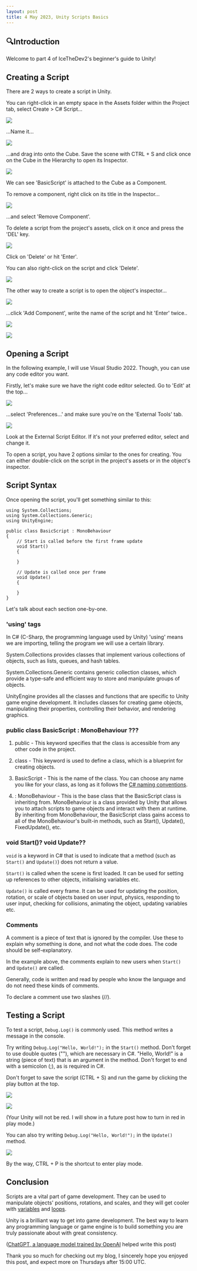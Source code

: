 ```yaml
---
layout: post
title: 4 May 2023, Unity Scripts Basics
---
```


## 🔍Introduction
Welcome to part 4 of IceTheDev2's beginner's guide to Unity!

## Creating a Script
There are 2 ways to create a script in Unity.

You can right-click in an empty space in the Assets folder within the Project tab, select Create > C# Script...

<a data-flickr-embed="true" href="https://www.flickr.com/photos/197764307@N08/52855668248/in/dateposted-public/" title="99"><img src="https://live.staticflickr.com/65535/52855668248_a4f541723b_o.png"/></a>

...Name it...

<a data-flickr-embed="true" href="https://www.flickr.com/photos/197764307@N08/52855399379/in/dateposted-public/" title="100"><img src="https://live.staticflickr.com/65535/52855399379_1982d3133b_o.png"/></a>

...and drag into onto the Cube. Save the scene with CTRL + S and click once on the Cube in the Hierarchy to open its Inspector.

<a data-flickr-embed="true" href="https://www.flickr.com/photos/197764307@N08/52855401849/in/dateposted-public/" title="101"><img src="https://live.staticflickr.com/65535/52855401849_be89836592_o.png"></a>

We can see 'BasicScript' is attached to the Cube as a Component.

To remove a component, right click on its title in the Inspector...

<a data-flickr-embed="true" href="https://www.flickr.com/photos/197764307@N08/52855403849/in/dateposted-public/" title="102"><img src="https://live.staticflickr.com/65535/52855403849_eb9280fc29_o.png"/></a>

...and select 'Remove Component'.

To delete a script from the project's assets, click on it once and press the 'DEL' key.

<a data-flickr-embed="true" href="https://www.flickr.com/photos/197764307@N08/52854654252/in/dateposted-public/" title="103"><img src="https://live.staticflickr.com/65535/52854654252_070fde0632_o.png"/></a>

Click on 'Delete' or hit 'Enter'.

You can also right-click on the script and click 'Delete'.

<a data-flickr-embed="true" href="https://www.flickr.com/photos/197764307@N08/52855628730/in/dateposted-public/" title="104"><img src="https://live.staticflickr.com/65535/52855628730_401b8dce90_o.png"/></a>

The other way to create a script is to open the object's inspector...

<a data-flickr-embed="true" href="https://www.flickr.com/photos/197764307@N08/52854657817/in/dateposted-public/" title="105"><img src="https://live.staticflickr.com/65535/52854657817_3cedcf4524_o.png"/></a>

...click 'Add Component', write the name of the script and hit 'Enter' twice..

<a data-flickr-embed="true" href="https://www.flickr.com/photos/197764307@N08/52855242026/in/dateposted-public/" title="106"><img src="https://live.staticflickr.com/65535/52855242026_12208ac23c_o.png"/></a>

<a data-flickr-embed="true" href="https://www.flickr.com/photos/197764307@N08/52855687768/in/dateposted-public/" title="107"><img src="https://live.staticflickr.com/65535/52855687768_4d1713a0e8_o.png"/></a>

## Opening a Script
In the following example, I will use Visual Studio 2022. Though, you can use any code editor you want.

Firstly, let's make sure we have the right code editor selected. Go to 'Edit' at the top...

<a data-flickr-embed="true" href="https://www.flickr.com/photos/197764307@N08/52855422149/in/dateposted-public/" title="108"><img src="https://live.staticflickr.com/65535/52855422149_78b11072e2_o.png"/></a>

...select 'Preferences...' and make sure you're on the 'External Tools' tab.

<a data-flickr-embed="true" href="https://www.flickr.com/photos/197764307@N08/52855696403/in/dateposted-public/" title="109"><img src="https://live.staticflickr.com/65535/52855696403_2c23330019_o.png"/></a>

Look at the External Script Editor. If it's not your preferred editor, select and change it.

To open a script, you have 2 options similar to the ones for creating. You can either double-click on the script in the project's assets or in the object's inspector.

## Script Syntax
Once opening the script, you'll get something similar to this:
```
using System.Collections;
using System.Collections.Generic;
using UnityEngine;

public class BasicScript : MonoBehaviour
{
    // Start is called before the first frame update
    void Start()
    {
        
    }

    // Update is called once per frame
    void Update()
    {
        
    }
}
```

Let's talk about each section one-by-one.

### 'using' tags
In C# (C-Sharp, the programming language used by Unity) 'using' means we are importing, telling the program we will use a certain library.

System.Collections provides classes that implement various collections of objects, such as lists, queues, and hash tables.

System.Collections.Generic contains generic collection classes, which provide a type-safe and efficient way to store and manipulate groups of objects.

UnityEngine provides all the classes and functions that are specific to Unity game engine development. It includes classes for creating game objects, manipulating their properties, controlling their behavior, and rendering graphics.

### public class BasicScript : MonoBehaviour ???
1. public - This keyword specifies that the class is accessible from any other code in the project.

2. class - This keyword is used to define a class, which is a blueprint for creating objects.

3. BasicScript - This is the name of the class. You can choose any name you like for your class, as long as it follows the [C# naming conventions](https://learn.microsoft.com/en-us/dotnet/csharp/fundamentals/coding-style/coding-conventions).

4. : MonoBehaviour - This is the base class that the BasicScript class is inheriting from. MonoBehaviour is a class provided by Unity that allows you to attach scripts to game objects and interact with them at runtime. By inheriting from MonoBehaviour, the BasicScript class gains access to all of the MonoBehaviour's built-in methods, such as Start(), Update(), FixedUpdate(), etc.

### void Start()? void Update??
`void` is a keyword in C# that is used to indicate that a method (such as `Start()` and `Update()`) does not return a value.

`Start()` is called when the scene is first loaded. It can be used for setting up references to other objects, initialising variables etc.

`Update()` is called every frame. It can be used for updating the position, rotation, or scale of objects based on user input, physics, responding to user input, checking for collisions, animating the object, updating variables etc.

### Comments
A comment is a piece of text that is ignored by the compiler. Use these to explain why something is done, and not what the code does. The code should be self-explanatory.

In the example above, the comments explain to new users when `Start()` and `Update()` are called.

Generally, code is written and read by people who know the language and do not need these kinds of comments.

To declare a comment use two slashes (//).

## Testing a Script
To test a script, `Debug.Log()` is commonly used. This method writes a message in the console.

Try writing `Debug.Log("Hello, World!");` in the `Start()` method. Don't forget to use double quotes (""), which are necessary in C#. "Hello, World!" is a string (piece of text) that is an argument in the method. Don't forget to end with a semicolon (;), as is required in C#.

Don't forget to save the script (CTRL + S) and run the game by clicking the play button at the top.

<a data-flickr-embed="true" href="https://www.flickr.com/photos/197764307@N08/52855717808/in/dateposted-public/" title="110"><img src="https://live.staticflickr.com/65535/52855717808_92f9ee8fca_o.png"/></a>

<a data-flickr-embed="true" href="https://www.flickr.com/photos/197764307@N08/52855666990/in/dateposted-public/" title="111"><img src="https://live.staticflickr.com/65535/52855666990_f5989cf3c4_o.png"/></a>

(Your Unity will not be red. I will show in a future post how to turn in red in play mode.)

You can also try writing `Debug.Log("Hello, World!");` in the `Update()` method.

<a data-flickr-embed="true" href="https://www.flickr.com/photos/197764307@N08/52855666990/in/dateposted-public/" title="111"><img src="https://live.staticflickr.com/65535/52855666990_f5989cf3c4_o.png"/></a>

By the way, CTRL + P is the shortcut to enter play mode.

## Conclusion
Scripts are a vital part of game development. They can be used to manipulate objects' positions, rotations, and scales, and they will get cooler with [variables](https://mammothinteractive.com/variables-in-c-unity-tutorial/) and [loops](https://learn.unity.com/tutorial/loops-z2b#).

Unity is a brilliant way to get into game development. The best way to learn any programming language or game engine is to build something you are truly passionate about with great consistency.

([ChatGPT, a language model trained by OpenAI](https://chat.openai.com/) helped write this post)

Thank you so much for checking out my blog, I sincerely hope you enjoyed this post, and expect more on Thursdays after 15:00 UTC.
